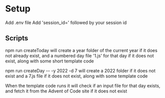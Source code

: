 # Setup
Add .env file
Add 'session_id=' followed by your session id

## Scripts
npm run createToday will create a year folder of the current year if it does not already exist, and a numbered day file '1.js' for that day if it does not exist, along with some short template code

npm run createDay -- -y 2022 -d 7 will create a 2022 folder if it does not exist and a 7.js file if it does not exist, along with some template code

When the template code runs it will check if an input file for that day exists, and fetch it from the Advent of Code site if it does not exist